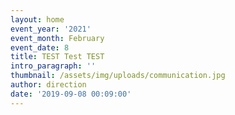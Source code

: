 ```yaml
---
layout: home
event_year: '2021'
event_month: February
event_date: 8
title: TEST Test TEST
intro_paragraph: ''
thumbnail: /assets/img/uploads/communication.jpg
author: direction
date: '2019-09-08 00:09:00'
---
```


